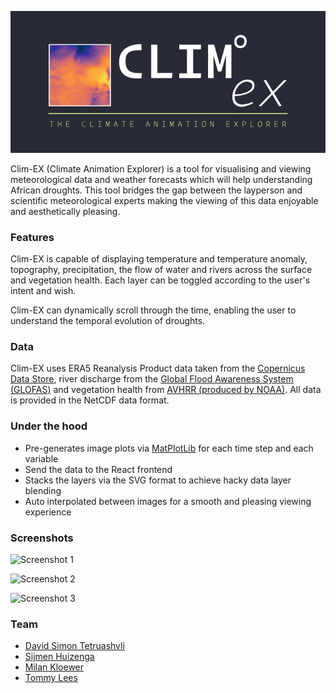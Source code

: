 <p align="center">
  <img src="https://github.com/davzzar/clim-AX/raw/master/turnoff/public/images/logos/readme-banner.png" alt="Clim-EX Logo Banner" width="738">
</p>

Clim-EX (Climate Animation Explorer) is a tool for visualising and viewing meteorological data and weather forecasts which will help understanding African droughts. This tool bridges the gap between the layperson and scientific meteorological experts making the viewing of this data enjoyable and aesthetically pleasing.

[//]: <https://davzzar.github.io/clim-AX/>

### Features

Clim-EX is capable of displaying temperature and temperature anomaly, topography, precipitation, the flow of water and rivers across the surface and vegetation health. Each layer can be toggled according to the user's intent and wish.

Clim-EX can dynamically scroll through the time, enabling the user to understand the temporal evolution of droughts.

### Data

Clim-EX uses ERA5 Reanalysis Product data taken from the [Copernicus Data Store](https://cds.climate.copernicus.eu/), river discharge from the [Global Flood Awareness System (GLOFAS)](https://cds.climate.copernicus.eu/cdsapp#!/dataset/cems-glofas-historical?tab=overview) and vegetation health from [AVHRR (produced by NOAA)](https://climatedataguide.ucar.edu/climate-data/ndvi-normalized-difference-vegetation-index-noaa-avhrr). All data is provided in the NetCDF data format.

### Under the hood

- Pre-generates image plots via [MatPlotLib](https://matplotlib.org/) for each time step and each variable
- Send the data to the React frontend
- Stacks the layers via the SVG format to achieve hacky data layer blending
- Auto interpolated between images for a smooth and pleasing viewing experience

### Screenshots

![Screenshot 1](https://cdn.jsdelivr.net/gh/davzzar/clim-AX/screenshots/sc1.png)

![Screenshot 2](https://cdn.jsdelivr.net/gh/davzzar/clim-AX/screenshots/sc2.png)

![Screenshot 3](https://cdn.jsdelivr.net/gh/davzzar/clim-AX/screenshots/sc3.png)

### Team

- [David Simon Tetruashvli](https://github.com/davzzar)
- [Sijmen Huizenga](https://github.com/SijmenHuizenga)
- [Milan Kloewer](https://github.com/milankl)
- [Tommy Lees](https://github.com/tommylees112)

